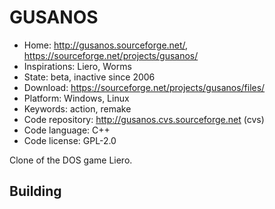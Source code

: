# GUSANOS

- Home: http://gusanos.sourceforge.net/, https://sourceforge.net/projects/gusanos/
- Inspirations: Liero, Worms
- State: beta, inactive since 2006
- Download: https://sourceforge.net/projects/gusanos/files/
- Platform: Windows, Linux
- Keywords: action, remake
- Code repository: http://gusanos.cvs.sourceforge.net (cvs)
- Code language: C++
- Code license: GPL-2.0

Clone of the DOS game Liero.

## Building
